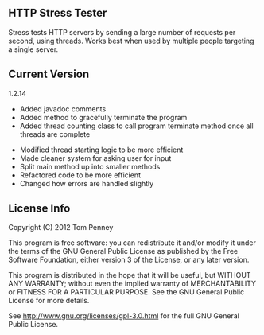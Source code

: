 HTTP Stress Tester
--

Stress tests HTTP servers by sending a large number of requests per second, using threads. Works best when used by multiple people targeting a single server.


Current Version
--

1.2.14
+ Added javadoc comments
+ Added method to gracefully terminate the program
+ Added thread counting class to call program terminate method once all threads are complete
* Modified thread starting logic to be more efficient
* Made cleaner system for asking user for input
* Split main method up into smaller methods
* Refactored code to be more efficient
* Changed how errors are handled slightly


License Info
--

Copyright (C) 2012  Tom Penney

This program is free software: you can redistribute it and/or modify
it under the terms of the GNU General Public License as published by
the Free Software Foundation, either version 3 of the License, or any later version.

This program is distributed in the hope that it will be useful,
but WITHOUT ANY WARRANTY; without even the implied warranty of
MERCHANTABILITY or FITNESS FOR A PARTICULAR PURPOSE.  See the
GNU General Public License for more details.

See <http://www.gnu.org/licenses/gpl-3.0.html> for the full GNU General Public License.
